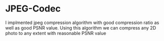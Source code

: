 # JPEG-Codec

I implmented jpeg compression algorithm with good compression ratio as well as good PSNR value.
Using this algorithm we can compress any 2D photo to any extent with reasonable PSNR value



